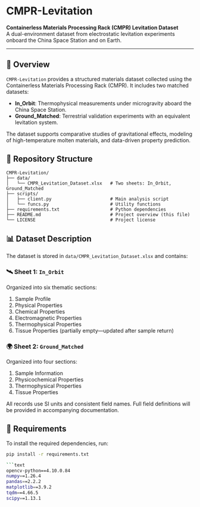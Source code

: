 # CMPR-Levitation

**Containerless Materials Processing Rack (CMPR) Levitation Dataset**  
A dual-environment dataset from electrostatic levitation experiments onboard the China Space Station and on Earth.

---

## 📘 Overview

`CMPR-Levitation` provides a structured materials dataset collected using the Containerless Materials Processing Rack (CMPR). It includes two matched datasets:

- **In_Orbit**: Thermophysical measurements under microgravity aboard the China Space Station.
- **Ground_Matched**: Terrestrial validation experiments with an equivalent levitation system.

The dataset supports comparative studies of gravitational effects, modeling of high-temperature molten materials, and data-driven property prediction.



## 📂 Repository Structure

```text
CMPR-Levitation/
├── data/
│   └── CMPR_Levitation_Dataset.xlsx   # Two sheets: In_Orbit, Ground_Matched
├── scripts/
│   ├── client.py                      # Main analysis script
│   └── funcs.py                       # Utility functions
├── requirements.txt                   # Python dependencies
├── README.md                          # Project overview (this file)
└── LICENSE                            # Project license
```

## 📊 Dataset Description

The dataset is stored in `data/CMPR_Levitation_Dataset.xlsx` and contains:

### 🛰️ Sheet 1: `In_Orbit`
Organized into six thematic sections:
1. Sample Profile  
2. Physical Properties  
3. Chemical Properties  
4. Electromagnetic Properties  
5. Thermophysical Properties  
6. Tissue Properties (partially empty—updated after sample return)

### 🌍 Sheet 2: `Ground_Matched`
Organized into four sections:
1. Sample Information  
2. Physicochemical Properties  
3. Thermophysical Properties  
4. Tissue Properties  

All records use SI units and consistent field names. Full field definitions will be provided in accompanying documentation.


## 🧪 Requirements

To install the required dependencies, run:

```bash
pip install -r requirements.txt

```text
opencv-python==4.10.0.84  
numpy==1.26.4  
pandas==2.2.2  
matplotlib==3.9.2  
tqdm==4.66.5  
scipy==1.13.1  
```
